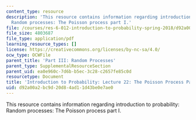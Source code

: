 ```yaml
---
content_type: resource
description: 'This resource contains information regarding introduction to probability:
  Random processes: The Poisson process part I.'
file: /courses/res-6-012-introduction-to-probability-spring-2018/d92a00a2bc9d20d84ad11d43be0e7ae0_MITRES_6_012S18_L22.pdf
file_size: 4803687
file_type: application/pdf
learning_resource_types: []
license: https://creativecommons.org/licenses/by-nc-sa/4.0/
ocw_type: OCWFile
parent_title: 'Part III: Random Processes'
parent_type: SupplementalResourceSection
parent_uid: ea0e960c-7d6b-b5ec-3c28-c2657fe85c0d
resourcetype: Document
title: 'Introduction to Probability: Lecture 22: The Poisson Process Part I'
uid: d92a00a2-bc9d-20d8-4ad1-1d43be0e7ae0
---
```

This resource contains information regarding introduction to probability: Random processes: The Poisson process part I.